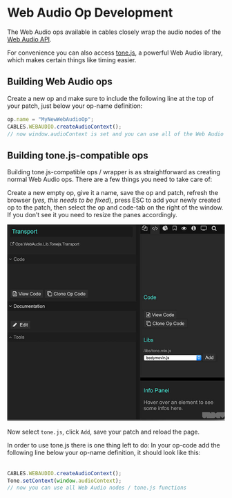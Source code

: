 # Web Audio Op Development

The Web Audio ops available in cables closely wrap the audio nodes of the [Web Audio API](https://developer.mozilla.org/de/docs/Web/API/Web_Audio_API).

For convenience you can also access [tone.js](https://tonejs.github.io/), a powerful Web Audio library, which makes certain things like timing easier.

## Building Web Audio ops

Create a new op and make sure to include the following line at the top of your patch, just below your op-name definition:

```javascript
op.name = "MyNewWebAudioOp";
CABLES.WEBAUDIO.createAudioContext();
// now window.audioContext is set and you can use all of the Web Audio nodes
```



## Building tone.js-compatible ops 

Building tone.js-compatible ops / wrapper is as straightforward as creating normal Web Audio ops. There are a few things you need to take care of:



Create a new empty op, give it a name, save the op and patch, refresh the browser (*yes, this needs to be fixed*), press ESC to add your newly created op to the patch, then select the op and code-tab on the right of the window. If you don’t see it you need to resize the panes accordingly.

![](img/add_lib.jpg)

Now select `tone.js`, click `Add`, save your patch and reload the page.

In order to use tone.js there is one thing left to do: In your op-code add the following line below your op-name definition, it should look like this:

```javascript

CABLES.WEBAUDIO.createAudioContext();
Tone.setContext(window.audioContext);
// now you can use all Web Audio nodes / tone.js functions
```


